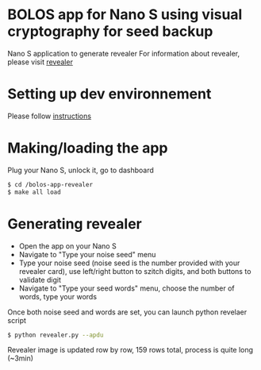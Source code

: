 # BOLOS app for Nano S using visual cryptography for seed backup

Nano S application to generate revealer
For information about revealer, please visit [revealer]

# Setting up dev environnement
Please follow [instructions]

# Making/loading the app
Plug your Nano S, unlock it, go to dashboard
```sh
$ cd /bolos-app-revealer 
$ make all load
```

# Generating revealer
- Open the app on your Nano S
- Navigate to "Type your noise seed" menu
- Type your noise seed (noise seed is the number provided with your revealer card), use left/right button to szitch digits, and both buttons to validate digit
- Navigate to "Type your seed words" menu, choose the number of words, type your words

Once both noise seed and words are set, you can launch python revelaer script
```sh
$ python revealer.py --apdu
```

Revealer image is updated row by row, 159 rows total, process is quite long (~3min)

[revealer]: <https://revealer.cc/>
[instructions]: <https://ledger.readthedocs.io/en/latest/userspace/getting_started.html>
